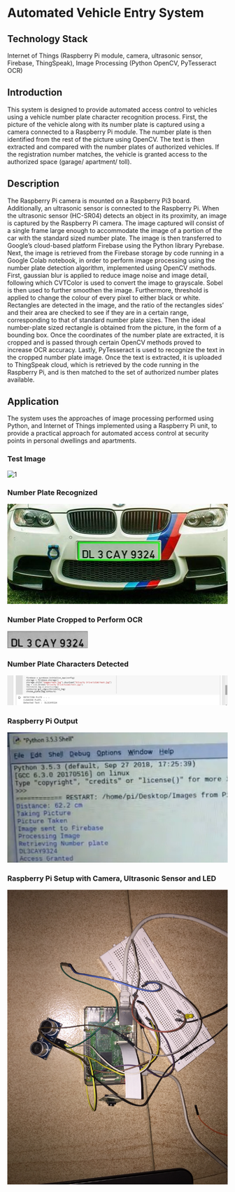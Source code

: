# Automated Vehicle Entry System

## Technology Stack
Internet of Things (Raspberry Pi module, camera, ultrasonic sensor, Firebase, ThingSpeak), Image Processing (Python OpenCV, PyTesseract OCR)

## Introduction
This system is designed to provide automated access control to vehicles using a vehicle number plate character recognition process. First, the picture of the vehicle along with its number plate is captured using a camera connected to a Raspberry Pi module. The number plate is then identified from the rest of the picture using OpenCV. The text is then extracted and compared with the number plates of authorized vehicles. If the registration number matches, the vehicle is granted access to the authorized space (garage/ apartment/ toll). 

## Description
The Raspberry Pi camera is mounted on a Raspberry Pi3 board. Additionally, an ultrasonic sensor is connected to the Raspberry Pi. When the ultrasonic sensor (HC-SR04) detects an object in its proximity, an image is captured by the Raspberry Pi camera. The image captured will consist of a single frame large enough to accommodate the image of a portion of the car with the standard sized number plate. The image is then transferred to Google’s cloud-based platform Firebase using the Python library Pyrebase. Next, the image is retrieved from the Firebase storage by code running in a Google Colab notebook, in order to perform image processing using the number plate detection algorithm, implemented using OpenCV methods. First, gaussian blur is applied to reduce image noise and image detail, following which CVTColor is used to convert the image to grayscale. Sobel is then used to further smoothen the image. Furthermore, threshold is applied to change the colour of every pixel to either black or white. Rectangles are detected in the image, and the ratio of the rectangles sides’ and their area are checked to see if they are in a certain range, corresponding to that of standard number plate sizes. Then the ideal number-plate sized rectangle is obtained from the picture, in the form of a bounding box. Once the coordinates of the number plate are extracted, it is cropped and is passed through certain OpenCV methods proved to increase OCR accuracy. Lastly, PyTesseract is used to recognize the text in the cropped number plate image. Once the text is extracted, it is uploaded to ThingSpeak cloud, which is retrieved by the code running in the Raspberry Pi, and is then matched to the set of authorized number plates available. 

## Application
The system uses the approaches of image processing performed using Python, and Internet of Things implemented using a Raspberry Pi unit, to provide a practical approach for automated access control at security points in personal dwellings and apartments. 

### Test Image
![1](https://github.com/yashprash/yashprash.github.io/Automated-Vehicle-Entry-System/blob/gh-pages/1.jpg)

### Number Plate Recognized 
![2](https://raw.githubusercontent.com/yashprash/Automated-Vehicle-Entry-System/gh-pages/2.jpg)

### Number Plate Cropped to Perform OCR
![3](https://raw.githubusercontent.com/yashprash/Automated-Vehicle-Entry-System/gh-pages/3.jpg)

### Number Plate Characters Detected
![4](https://raw.githubusercontent.com/yashprash/Automated-Vehicle-Entry-System/gh-pages/4.png)

### Raspberry Pi Output
![5](https://raw.githubusercontent.com/yashprash/Automated-Vehicle-Entry-System/gh-pages/5.PNG)

### Raspberry Pi Setup with Camera, Ultrasonic Sensor and LED
![6](https://raw.githubusercontent.com/yashprash/Automated-Vehicle-Entry-System/gh-pages/6.JPG)
